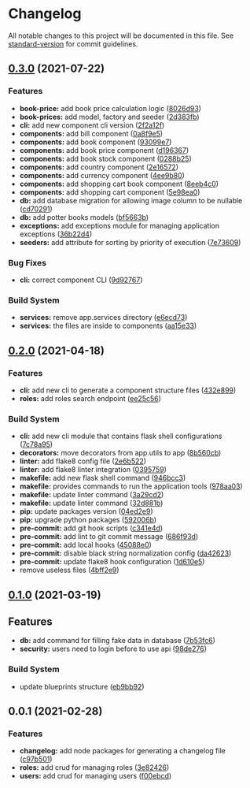 # Changelog

All notable changes to this project will be documented in this file. See [standard-version](https://github.com/conventional-changelog/standard-version) for commit guidelines.

## [0.3.0](https://github.com/Rubenrod18/flask_api_alchemy/compare/v0.2.0...v0.3.0) (2021-07-22)


### Features

* **book-price:** add book price calculation logic ([8026d93](https://github.com/Rubenrod18/flask_api_alchemy/commit/8026d93fbbb2fa23472adfec8e8cab91dfa2db05))
* **book-prices:** add model, factory and seeder ([2d383fb](https://github.com/Rubenrod18/flask_api_alchemy/commit/2d383fbd71df9a5060b05ca4d377a8e745cb858f))
* **cli:** add new component cli version ([2f2a12f](https://github.com/Rubenrod18/flask_api_alchemy/commit/2f2a12f885e8d7e1e6f5e5eababd80fddcc9b7e3))
* **components:** add bill component ([0a8f9e5](https://github.com/Rubenrod18/flask_api_alchemy/commit/0a8f9e5f9a4db7d7b7343125b15b913327ab7246))
* **components:** add book component ([93099e7](https://github.com/Rubenrod18/flask_api_alchemy/commit/93099e792386814f14b406fbeb04e31306e93884))
* **components:** add book price component ([d196367](https://github.com/Rubenrod18/flask_api_alchemy/commit/d196367885b17db5db1e2accf5f033c5d66bf398))
* **components:** add book stock component ([0288b25](https://github.com/Rubenrod18/flask_api_alchemy/commit/0288b2556d24d3be49ae8a887e4c02fde097a2b0))
* **components:** add country component ([2e16572](https://github.com/Rubenrod18/flask_api_alchemy/commit/2e165720d9ae421e7f1209ee091bd02073c0db3c))
* **components:** add currency component ([4ee9b80](https://github.com/Rubenrod18/flask_api_alchemy/commit/4ee9b802fb7903261899cade871df55df87e5322))
* **components:** add shopping cart book component ([8eeb4c0](https://github.com/Rubenrod18/flask_api_alchemy/commit/8eeb4c059ec05f417519e4a2a527b195453938f3))
* **components:** add shopping cart component ([5e98ea0](https://github.com/Rubenrod18/flask_api_alchemy/commit/5e98ea0ea740c241a8bbdd20dd5a889144438464))
* **db:** add database migration for allowing image column to be nullable ([cd70291](https://github.com/Rubenrod18/flask_api_alchemy/commit/cd702912a384ff278e6a18c12e435b24afbb88bf))
* **db:** add potter books models ([bf5663b](https://github.com/Rubenrod18/flask_api_alchemy/commit/bf5663b681357c7df657d3dfbcad97058c1151b4))
* **exceptions:** add exceptions module for managing application exceptions ([36b22d4](https://github.com/Rubenrod18/flask_api_alchemy/commit/36b22d4fb6e3a62f1b080ca1796ef42bae0ec3e2))
* **seeders:** add attribute for sorting by priority of execution ([7e73609](https://github.com/Rubenrod18/flask_api_alchemy/commit/7e73609b9a512c72b9b429704858f43068b04a4c))


### Bug Fixes

* **cli:** correct component CLI ([9d92767](https://github.com/Rubenrod18/flask_api_alchemy/commit/9d927677c510413e22faa850a8e799c910142de4))


### Build System

* **services:** remove app.services directory ([e6ecd73](https://github.com/Rubenrod18/flask_api_alchemy/commit/e6ecd738ac7b201aae8f231d40c89b16f3838835))
* **services:** the files are inside to components ([aa15e33](https://github.com/Rubenrod18/flask_api_alchemy/commit/aa15e33ecd3e81a542e62e4917339a865bc8a6a2))

## [0.2.0](https://github.com/Rubenrod18/flask_api_alchemy/compare/v0.1.0...v0.2.0) (2021-04-18)


### Features

* **cli:** add new cli to generate a component structure files ([432e899](https://github.com/Rubenrod18/flask_api_alchemy/commit/432e899bcd36aa849f11ec9069b414aeed4a3ad9))
* **roles:** add roles search endpoint ([ee25c56](https://github.com/Rubenrod18/flask_api_alchemy/commit/ee25c566f681057811f10006b940e77877d10b4d))


### Build System

* **cli:** add new cli module that contains flask shell configurations ([7c78a95](https://github.com/Rubenrod18/flask_api_alchemy/commit/7c78a9581742097f0460e6dabe8cd59aba42c979))
* **decorators:** move decorators from app.utils to app ([8b560cb](https://github.com/Rubenrod18/flask_api_alchemy/commit/8b560cbf09a18c407a93668f1b92dc5f025342f7))
* **linter:** add flake8 config file ([2e6b522](https://github.com/Rubenrod18/flask_api_alchemy/commit/2e6b522179cab47f4a3ebeec00f44d423d7af5a8))
* **linter:** add flake8 linter integration ([0395759](https://github.com/Rubenrod18/flask_api_alchemy/commit/03957598a13ff475faf06082d67315486c6f90f4))
* **makefile:** add new flask shell command ([946bcc3](https://github.com/Rubenrod18/flask_api_alchemy/commit/946bcc338f04eb42e5b14ef9b494df37bbb324e3))
* **makefile:** provides commands to run the application tools ([978aa03](https://github.com/Rubenrod18/flask_api_alchemy/commit/978aa03c0c435104273eda731c66cb2af49274af))
* **makefile:** update linter command ([3a29cd2](https://github.com/Rubenrod18/flask_api_alchemy/commit/3a29cd2dd3911cddaea0637f23100e2cd0deb36d))
* **makefile:** update linter command ([32d881b](https://github.com/Rubenrod18/flask_api_alchemy/commit/32d881b102e1f404b7bcb7d582f83386bd3f1c3f))
* **pip:** update packages version ([04ed2e9](https://github.com/Rubenrod18/flask_api_alchemy/commit/04ed2e9d86b681f64690c30156527ef992fd9e18))
* **pip:** upgrade python packages ([592006b](https://github.com/Rubenrod18/flask_api_alchemy/commit/592006b4f4f02ac30de06fd593960952d5f0178c))
* **pre-commit:** add git hook scripts ([c341e4d](https://github.com/Rubenrod18/flask_api_alchemy/commit/c341e4d50fa1d93eaeb48c860ba53daa03c0059c))
* **pre-commit:** add lint to git commit message ([686f93d](https://github.com/Rubenrod18/flask_api_alchemy/commit/686f93d1439fbd9a7cdb4e59627397f288ea16fe))
* **pre-commit:** add local hooks ([45088e0](https://github.com/Rubenrod18/flask_api_alchemy/commit/45088e07fefda4baa897768d740a1935458c722f))
* **pre-commit:** disable black string normalization config ([da42623](https://github.com/Rubenrod18/flask_api_alchemy/commit/da42623c407f43e728e6be64c3b3d1805412e5ce))
* **pre-commit:** update flake8 hook configuration ([1d610e5](https://github.com/Rubenrod18/flask_api_alchemy/commit/1d610e58a7d387696cc6b2069e6e0c106ccd3118))
* remove useless files ([4bff2e9](https://github.com/Rubenrod18/flask_api_alchemy/commit/4bff2e91d9753f27c48561ab50e15f9c10ff7c7a))

## [0.1.0](https://github.com/Rubenrod18/flask_api_alchemy/compare/v0.0.1...v0.1.0) (2021-03-19)


## Features

* **db:** add command for filling fake data in database ([7b53fc6](https://github.com/Rubenrod18/flask_api_alchemy/commit/7b53fc62343e34c10b0cb58227883f7e5eb53b9a))
* **security:** users need to login before to use api ([98de276](https://github.com/Rubenrod18/flask_api_alchemy/commit/98de2768fa96f50e24bf30015cb9c8a4ccaddfac))


### Build System

* update blueprints structure ([eb9bb92](https://github.com/Rubenrod18/flask_api_alchemy/commit/eb9bb92903edd4b254d638742530102496117b65))

## 0.0.1 (2021-02-28)


### Features

* **changelog:** add node packages for generating a changelog file ([c97b501](https://github.com/Rubenrod18/flask_api_alchemy/commit/c97b5017308de45d2fe1754acf50d3af4ffc8942))
* **roles:** add crud for managing roles ([3e82426](https://github.com/Rubenrod18/flask_api_alchemy/commit/3e82426dba09dd90ec591deaba0182d74dc638cd))
* **users:** add crud for managing users ([f00ebcd](https://github.com/Rubenrod18/flask_api_alchemy/commit/f00ebcd18d8dbaae8af57e7fbdc96251cb0bb426))

